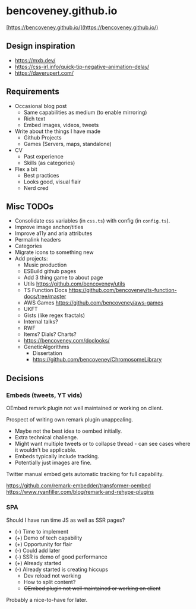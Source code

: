 # bencoveney.github.io

[https://bencoveney.github.io/](https://bencoveney.github.io/)

## Design inspiration

- https://mxb.dev/
- https://css-irl.info/quick-tip-negative-animation-delay/
- https://daverupert.com/

## Requirements

- Occasional blog post
  - Same capabilities as medium (to enable mirroring)
  - Rich text
  - Embed images, videos, tweets
- Write about the things I have made
  - Github Projects
  - Games (Servers, maps, standalone)
- CV
  - Past experience
  - Skills (as categories)
- Flex a bit
  - Best practices
  - Looks good, visual flair
  - Nerd cred

## Misc TODOs

- Consolidate css variables (in `css.ts`) with config (in `config.ts`).
- Improve image anchor/titles
- Improve a11y and aria attributes
- Permalink headers
- Categories
- Migrate icons to something new
- Add projects:
  - Music production
  - ESBuild github pages
  - Add 3 thing game to about page
  - Utils https://github.com/bencoveney/utils
  - TS Function Docs https://github.com/bencoveney/ts-function-docs/tree/master
  - AWS Games https://github.com/bencoveney/aws-games
  - UKFT
  - Gists (like regex fractals)
  - Internal talks?
  - RWF
  - Items? Dials? Charts?
  - https://bencoveney.com/doclooks/
  - GeneticAlgorithms
    - Dissertation
    - https://github.com/bencoveney/ChromosomeLibrary

## Decisions

### Embeds (tweets, YT vids)

OEmbed remark plugin not well maintained or working on client.

Prospect of writing own remark plugin unappealing.

- Maybe not the best idea to oembed initially.
- Extra technical challenge.
- Might want multiple tweets or to collapse thread - can see cases where it wouldn't be applicable.
- Embeds typically include tracking.
- Potentially just images are fine.

Twitter manual embed gets automatic tracking for full capability.

https://github.com/remark-embedder/transformer-oembed
https://www.ryanfiller.com/blog/remark-and-rehype-plugins

### SPA

Should I have run time JS as well as SSR pages?

- (-) Time to implement
- (+) Demo of tech capability
- (+) Opportunity for flair
- (-) Could add later
- (-) SSR is demo of good performance
- (+) Already started
- (-) Already started is creating hiccups
  - Dev reload not working
  - How to split content?
  - ~~OEmbed plugin not well maintained or working on client~~

Probably a nice-to-have for later.
